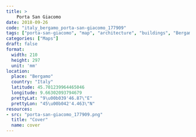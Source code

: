 ```yaml
---
title: > 
    Porta San Giacomo
date: 2018-09-26
code: "italy_bergamo_porta-san-giacomo_177909"
tags: ["porta-san-giacomo", "map", "architecture", "buildings", "Bergamo", "Italy"]
categories: ["Maps"]
draft: false
format:
  width: 210
  height: 297
  unit: 'mm'
location:
  place: "Bergamo"
  country: "Italy"
  latitude: 45.701239964465046
  longitude: 9.66302093794679
  prettyLat: "9\u00b039'46.87\"E"
  prettyLon: "45\u00b042'4.463\"N"
resources:
- src: "porta-san-giacomo_177909.png"
  title: "Cover"
  name: cover
---
```

